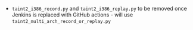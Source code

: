 * `taint2_i386_record.py` and `taint2_i386_replay.py` to be removed once Jenkins is replaced with GitHub actions - will use `taint2_multi_arch_record_or_replay.py`